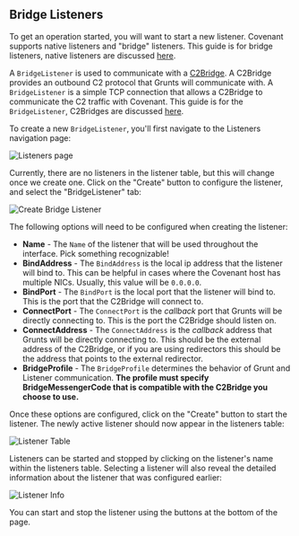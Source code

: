 ## Bridge Listeners

To get an operation started, you will want to start a new listener. Covenant supports native listeners and "bridge" listeners. This guide is for bridge listeners, native listeners are discussed [here](https://github.com/cobbr/Covenant/wiki/Listeners).

A `BridgeListener` is used to communicate with a [C2Bridge](https://github.com/cobbr/C2Bridge). A C2Bridge provides an outbound C2 protocol that Grunts will communicate with. A `BridgeListener` is a simple TCP connection that allows a C2Bridge to communicate the C2 traffic with Covenant. This guide is for the `BridgeListener`, C2Bridges are discussed [here](https://github.com/cobbr/Covenant/wiki/C2Bridges).

To create a new `BridgeListener`, you'll first navigate to the Listeners navigation page:

![Listeners page](https://github.com/cobbr/Covenant/wiki/images/covenant-gui-listeners.png)

Currently, there are no listeners in the listener table, but this will change once we create one. Click on the "Create" button to configure the listener, and select the "BridgeListener" tab:

![Create Bridge Listener](https://github.com/cobbr/Covenant/wiki/images/covenant-gui-bridgelistenercreate.png)

The following options will need to be configured when creating the listener:

* **Name** - The `Name` of the listener that will be used throughout the interface. Pick something recognizable!
* **BindAddress** - The `BindAddress` is the local ip address that the listener will bind to. This can be helpful in cases where the Covenant host has multiple NICs. Usually, this value will be `0.0.0.0`.
* **BindPort** - The `BindPort` is the local port that the listener will bind to. This is the port that the C2Bridge will connect to.
* **ConnectPort** - The `ConnectPort` is the *callback* port that Grunts will be directly connecting to. This is the port the C2Bridge should listen on.
* **ConnectAddress** - The `ConnectAddress` is the *callback* address that Grunts will be directly connecting to. This should be the external address of the C2Bridge, or if you are using redirectors this should be the address that points to the external redirector.
* **BridgeProfile** - The `BridgeProfile` determines the behavior of Grunt and Listener communication. **The profile must specify BridgeMessengerCode that is compatible with the C2Bridge you choose to use.**

Once these options are configured, click on the "Create" button to start the listener. The newly active listener should now appear in the listeners table:

![Listener Table](https://github.com/cobbr/Covenant/wiki/images/covenant-gui-bridgelistenercreated.png)

Listeners can be started and stopped by clicking on the listener's name within the listeners table. Selecting a listener will also reveal the detailed information about the listener that was configured earlier:

![Listener Info](https://github.com/cobbr/Covenant/wiki/images/covenant-gui-bridgelistenerinfo.png)

You can start and stop the listener using the buttons at the bottom of the page.